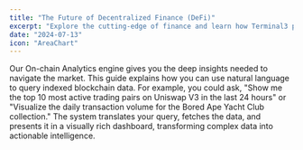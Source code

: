 ```yaml
---
title: "The Future of Decentralized Finance (DeFi)"
excerpt: "Explore the cutting-edge of finance and learn how Terminal3 provides the tools to participate in the DeFi revolution."
date: "2024-07-13"
icon: "AreaChart"
---
```


Our On-chain Analytics engine gives you the deep insights needed to navigate the market. This guide explains how you can use natural language to query indexed blockchain data. For example, you could ask, "Show me the top 10 most active trading pairs on Uniswap V3 in the last 24 hours" or "Visualize the daily transaction volume for the Bored Ape Yacht Club collection." The system translates your query, fetches the data, and presents it in a visually rich dashboard, transforming complex data into actionable intelligence.
